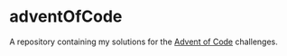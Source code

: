 # adventOfCode
A repository containing my solutions for the [Advent of Code](https://adventofcode.com/) challenges.
